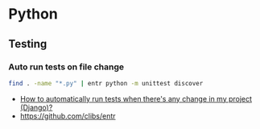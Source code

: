 # Python

## Testing

### Auto run tests on file change

```bash
find . -name "*.py" | entr python -m unittest discover
```

* [How to automatically run tests when there's any change in my project (Django)?](https://stackoverflow.com/q/15166532/4183498])
* https://github.com/clibs/entr
